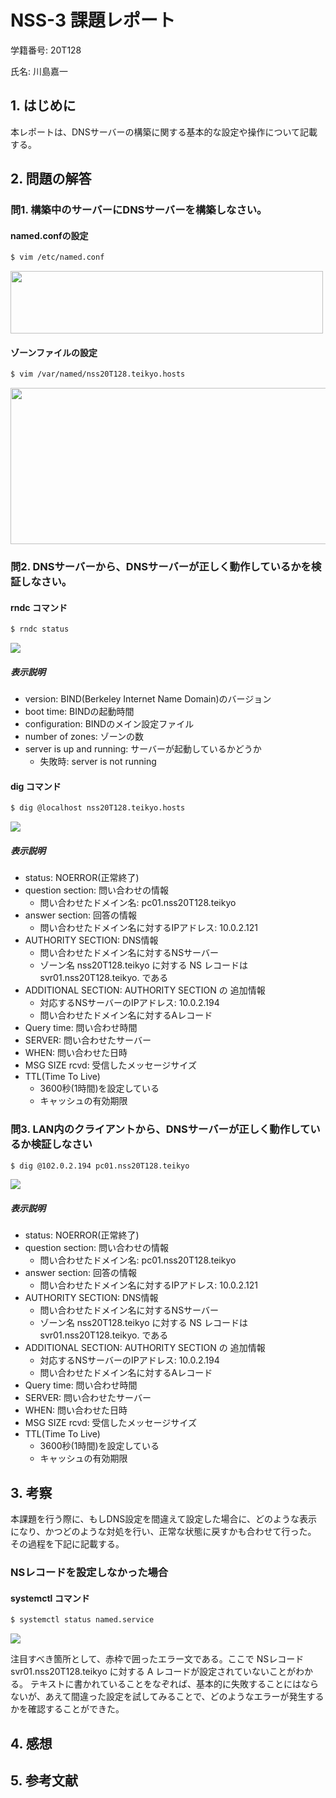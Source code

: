 # NSS-3 課題レポート

学籍番号: 20T128

氏名: 川島嘉一

## 1. はじめに
本レポートは、DNSサーバーの構築に関する基本的な設定や操作について記載する。

## 2. 問題の解答
### 問1. 構築中のサーバーにDNSサーバーを構築しなさい。

#### named.confの設定

```bash
$ vim /etc/named.conf
```

<img src="https://uni-yo.s3.ap-northeast-1.amazonaws.com/NSS-3/1.png" width="500" height="100"/>

#### ゾーンファイルの設定

```bash
$ vim /var/named/nss20T128.teikyo.hosts
```

<img src="https://uni-yo.s3.ap-northeast-1.amazonaws.com/NSS-3/2.png" width="800" height="250"/>

### 問2. DNSサーバーから、DNSサーバーが正しく動作しているかを検証しなさい。

#### rndc コマンド
```bash
$ rndc status
```

<img src="https://uni-yo.s3.ap-northeast-1.amazonaws.com/NSS-3/3.png"/>

##### 表示説明
- version: BIND(Berkeley Internet Name Domain)のバージョン
- boot time: BINDの起動時間
- configuration: BINDのメイン設定ファイル
- number of zones: ゾーンの数
- server is up and running: サーバーが起動しているかどうか
  - 失敗時: server is not running

#### dig コマンド
```bash
$ dig @localhost nss20T128.teikyo.hosts
```

<img src="https://uni-yo.s3.ap-northeast-1.amazonaws.com/NSS-3/4.png"/>

##### 表示説明
- status: NOERROR(正常終了)
- question section: 問い合わせの情報
  - 問い合わせたドメイン名: pc01.nss20T128.teikyo
- answer section: 回答の情報
  - 問い合わせたドメイン名に対するIPアドレス: 10.0.2.121
- AUTHORITY SECTION: DNS情報
  - 問い合わせたドメイン名に対するNSサーバー
  - ゾーン名 nss20T128.teikyo に対する NS レコードは svr01.nss20T128.teikyo. である
- ADDITIONAL SECTION: AUTHORITY SECTION の 追加情報
  - 対応するNSサーバーのIPアドレス: 10.0.2.194
  - 問い合わせたドメイン名に対するAレコード
- Query time: 問い合わせ時間
- SERVER: 問い合わせたサーバー
- WHEN: 問い合わせた日時
- MSG SIZE rcvd: 受信したメッセージサイズ
- TTL(Time To Live)
  - 3600秒(1時間)を設定している 
  - キャッシュの有効期限

### 問3. LAN内のクライアントから、DNSサーバーが正しく動作しているか検証しなさい
```bash
$ dig @102.0.2.194 pc01.nss20T128.teikyo
```

<img src="https://uni-yo.s3.ap-northeast-1.amazonaws.com/NSS-3/5.png"/>

##### 表示説明
- status: NOERROR(正常終了)
- question section: 問い合わせの情報
  - 問い合わせたドメイン名: pc01.nss20T128.teikyo
- answer section: 回答の情報
  - 問い合わせたドメイン名に対するIPアドレス: 10.0.2.121
- AUTHORITY SECTION: DNS情報
  - 問い合わせたドメイン名に対するNSサーバー
  - ゾーン名 nss20T128.teikyo に対する NS レコードは svr01.nss20T128.teikyo. である
- ADDITIONAL SECTION: AUTHORITY SECTION の 追加情報
  - 対応するNSサーバーのIPアドレス: 10.0.2.194
  - 問い合わせたドメイン名に対するAレコード
- Query time: 問い合わせ時間
- SERVER: 問い合わせたサーバー
- WHEN: 問い合わせた日時
- MSG SIZE rcvd: 受信したメッセージサイズ
- TTL(Time To Live)
  - 3600秒(1時間)を設定している
  - キャッシュの有効期限

## 3. 考察
本課題を行う際に、もしDNS設定を間違えて設定した場合に、どのような表示になり、かつどのような対処を行い、正常な状態に戻すかも合わせて行った。
その過程を下記に記載する。

### NSレコードを設定しなかった場合
#### systemctl コマンド
```bash
$ systemctl status named.service
```

<img src="https://uni-yo.s3.ap-northeast-1.amazonaws.com/NSS-3/6.png"/>

注目すべき箇所として、赤枠で囲ったエラー文である。ここで NSレコード svr01.nss20T128.teikyo に対する A レコードが設定されていないことがわかる。
テキストに書かれていることをなぞれば、基本的に失敗することにはならないが、あえて間違った設定を試してみることで、どのようなエラーが発生するかを確認することができた。

## 4. 感想

## 5. 参考文献